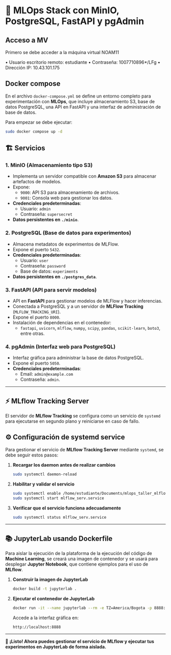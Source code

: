 # 🚀 MLOps Stack con MinIO, PostgreSQL, FastAPI y pgAdmin

## Acceso a MV

Primero se debe acceder a la máquina virtual NOAM11

•	Usuario escritorio remoto: estudiante
•	Contraseña: 1007710896*/LFg
•	Dirección IP: 10.43.101.175

## Docker compose

En el archivo `docker-compose.yml` se define un entorno completo para experimentación con **MLOps**, que incluye almacenamiento S3, base de datos PostgreSQL, una API en FastAPI y una interfaz de administración de base de datos.

Para empezar se debe ejecutar:

   ```bash
   sudo docker compose up -d
   ```

## 🏗️ Servicios

### **1. MinIO (Almacenamiento tipo S3)**
- Implementa un servidor compatible con **Amazon S3** para almacenar artefactos de modelos.
- Expone:
  - `9000`: API S3 para almacenamiento de archivos.
  - `9001`: Consola web para gestionar los datos.
- **Credenciales predeterminadas**:
  - Usuario: `admin`
  - Contraseña: `supersecret`
- **Datos persistentes en `./minio`**.

### **2. PostgreSQL (Base de datos para experimentos)**
- Almacena metadatos de experimentos de MLFlow.
- Expone el puerto `5432`.
- **Credenciales predeterminadas**:
  - Usuario: `user`
  - Contraseña: `password`
  - Base de datos: `experiments`
- **Datos persistentes en `./postgres_data`**.

### **3. FastAPI (API para servir modelos)**
- API en **FastAPI** para gestionar modelos de MLFlow y hacer inferencias.
- Conectada a PostgreSQL y a un servidor de **MLFlow Tracking** (`MLFLOW_TRACKING_URI`).
- Expone el puerto `8000`.
- Instalación de dependencias en el contenedor:
  - `fastapi`, `uvicorn`, `mlflow`, `numpy`, `scipy`, `pandas`, `scikit-learn`, `boto3`, entre otras.

### **4. pgAdmin (Interfaz web para PostgreSQL)**
- Interfaz gráfica para administrar la base de datos PostgreSQL.
- Expone el puerto `5050`.
- **Credenciales predeterminadas**:
  - Email: `admin@example.com`
  - Contraseña: `admin`.

---

## ⚡ MLflow Tracking Server

El servidor de **MLflow Tracking** se configura como un servicio de `systemd` para ejecutarse en segundo plano y reiniciarse en caso de fallo.

## ⚙️ Configuración de systemd service

Para gestionar el servicio de **MLflow Tracking Server** mediante `systemd`, se debe seguir estos pasos:

1. **Recargar los daemon antes de realizar cambios**  
   ```bash
   sudo systemctl daemon-reload
   ```

2. **Habilitar y validar el servicio**  
   ```bash
   sudo systemctl enable /home/estudiante/Documents/mlops_taller_mlflow/MLOPS_PUJ/Niveles/2/mlflow/mlflow_serv.service
   sudo systemctl start mlflow_serv.service
   ```

3. **Verificar que el servicio funciona adecuadamente**  
   ```bash
   sudo systemctl status mlflow_serv.service
   ```

---

## 📚 JupyterLab usando Dockerfile

Para aislar la ejecución de la plataforma de la ejecución del código de **Machine Learning**, se creará una imagen de contenedor y se usará para desplegar **Jupyter Notebook**, que contiene ejemplos para el uso de **MLflow**.  

1. **Construir la imagen de JupyterLab**  
   ```bash
   docker build -t jupyterlab .
   ```

2. **Ejecutar el contenedor de JupyterLab**  
   ```bash
   docker run -it --name jupyterlab --rm -e TZ=America/Bogota -p 8888:8888 -v $PWD:/work jupyterlab:latest
   ```

   Accede a la interfaz gráfica en:  
   ```
   http://localhost:8888
   ```

---

🚀 **¡Listo! Ahora puedes gestionar el servicio de MLflow y ejecutar tus experimentos en JupyterLab de forma aislada.**

